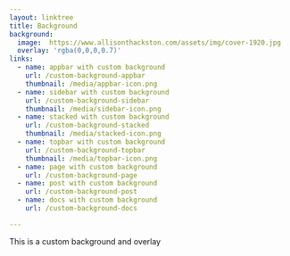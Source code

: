 ```yaml
---
layout: linktree
title: Background
background:
  image:  https://www.allisonthackston.com/assets/img/cover-1920.jpg
  overlay: 'rgba(0,0,0,0.7)'
links:
  - name: appbar with custom background
    url: /custom-background-appbar
    thumbnail: /media/appbar-icon.png
  - name: sidebar with custom background
    url: /custom-background-sidebar
    thumbnail: /media/sidebar-icon.png
  - name: stacked with custom background
    url: /custom-background-stacked
    thumbnail: /media/stacked-icon.png
  - name: topbar with custom background
    url: /custom-background-topbar
    thumbnail: /media/topbar-icon.png
  - name: page with custom background
    url: /custom-background-page
  - name: post with custom background
    url: /custom-background-post
  - name: docs with custom background
    url: /custom-background-docs

---
```



This is a custom background and overlay
